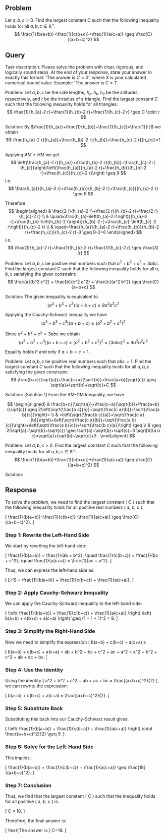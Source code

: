 ## Problem

Let $a, b, c > 0$. Find the largest constant $C$ such that the following inequality holds for all $a, b, c \in \mathbb{R}^{+}$:
$$
\frac{1}{b(a+b)}+\frac{1}{c(b+c)}+\frac{1}{a(c+a)} \geq \frac{C}{(a+b+c)^2}
$$

## Query

Task description: Please solve the problem with clear, rigorous, and logically sound steps. At the end of your response, state your answer in exactly this format: 'The answer is $C=X$', where X is your calculated numerical bound value. Example: 'The answer is $C=1$'.



Problem: Let $a, b, c$ be the side lengths, $h_{a}, h_{b}, h_{c}$ be the altitudes, respectively, and $r$ be the inradius of a triangle. Find the largest constant $C$ such that the following inequality holds for all triangles:
$$
\frac{1}{h_{a}-2 r}+\frac{1}{h_{b}-2 r}+\frac{1}{h_{c}-2 r} \geq C \cdot r
$$

Solution: By $\frac{1}{h_{a}}+\frac{1}{h_{b}}+\frac{1}{h_{c}}=\frac{1}{r}$ we obtain
$$
\frac{h_{a}-2 r}{h_{a}}+\frac{h_{b}-2 r}{h_{b}}+\frac{h_{c}-2 r}{h_{c}}=1
$$

Applying $A M \geq H M$ we get
$$
\left(\frac{h_{a}-2 r}{h_{a}}+\frac{h_{b}-2 r}{h_{b}}+\frac{h_{c}-2 r}{h_{c}}\right)\left(\frac{h_{a}}{h_{a}-2 r}+\frac{h_{b}}{h_{b}-2 r}+\frac{h_{c}}{h_{c}-2 r}\right) \geq 9
$$
i.e.
$$
\frac{h_{a}}{h_{a}-2 r}+\frac{h_{b}}{h_{b}-2 r}+\frac{h_{c}}{h_{c}-2 r} \geq 9
$$

Therefore
$$
\begin{aligned}
& \frac{2 r}{h_{a}-2 r}+\frac{2 r}{h_{b}-2 r}+\frac{2 r}{h_{c}-2 r} \\
& \quad=\frac{h_{a}-\left(h_{a}-2 r\right)}{h_{a}-2 r}+\frac{h_{b}-\left(h_{b}-2 r\right)}{h_{b}-2 r}+\frac{h_{c}-\left(h_{c}-2 r\right)}{h_{c}-2 r} \\
& \quad=\frac{h_{a}}{h_{a}-2 r}+\frac{h_{b}}{h_{b}-2 r}+\frac{h_{c}}{h_{c}-2 r}-3 \geq 9-3=6
\end{aligned}
$$
i.e.
$$
\frac{1}{h_{a}-2 r}+\frac{1}{h_{b}-2 r}+\frac{1}{h_{c}-2 r} \geq \frac{3}{r}
$$



Problem: Let $a, b, c$ be positive real numbers such that $a^2 + b^2 + c^2 = 3abc$. Find the largest constant $C$ such that the following inequality holds for all $a, b, c$ satisfying the given constraint:
$$
\frac{a}{b^2 c^2} + \frac{b}{c^2 a^2} + \frac{c}{a^2 b^2} \geq \frac{C}{a+b+c}
$$

Solution: The given inequality is equivalent to
$$
\left(a^{3}+b^{3}+c^{3}\right)(a+b+c) \geq 9 a^{2} b^{2} c^{2}
$$

Applying the Cauchy-Schwarz inequality we have
$$
\left(a^{3}+b^{3}+c^{3}\right)(a+b+c) \geq\left(a^{2}+b^{2}+c^{2}\right)^{2}
$$

Since $a^{2}+b^{2}+c^{2}=3 a b c$ we obtain
$$
\left(a^{3}+b^{3}+c^{3}\right)(a+b+c) \geq\left(a^{2}+b^{2}+c^{2}\right)^{2}=(3 a b c)^{2}=9 a^{2} b^{2} c^{2}
$$

Equality holds if and only if $a=b=c=1$.



Problem: Let $a, b, c$ be positive real numbers such that $a b c = 1$. Find the largest constant $C$ such that the following inequality holds for all $a, b, c$ satisfying the given constraint:
$$
\frac{b+c}{\sqrt{a}}+\frac{c+a}{\sqrt{b}}+\frac{a+b}{\sqrt{c}} \geq \sqrt{a}+\sqrt{b}+\sqrt{c}+C
$$

Solution: [Solution 1]
From the AM-GM Inequality, we have

$$
\begin{aligned}
& \frac{b+c}{\sqrt{a}}+\frac{c+a}{\sqrt{b}}+\frac{a+b}{\sqrt{c}} \geq 2\left(\sqrt{\frac{b c}{a}}+\sqrt{\frac{c a}{b}}+\sqrt{\frac{a b}{c}}\right)= \\
& =\left(\sqrt{\frac{b c}{a}}+\sqrt{\frac{c a}{b}}\right)+\left(\sqrt{\frac{c a}{b}}+\sqrt{\frac{a b}{c}}\right)+\left(\sqrt{\frac{a b}{c}}+\sqrt{\frac{b c}{a}}\right) \geq \\
& \geq 2(\sqrt{a}+\sqrt{b}+\sqrt{c}) \geq \sqrt{a}+\sqrt{b}+\sqrt{c}+3 \sqrt[6]{a b c}=\sqrt{a}+\sqrt{b}+\sqrt{c}+3 .
\end{aligned}
$$

Problem: Let $a, b, c > 0$. Find the largest constant $C$ such that the following inequality holds for all $a, b, c \in \mathbb{R}^{+}$:
$$
\frac{1}{b(a+b)}+\frac{1}{c(b+c)}+\frac{1}{a(c+a)} \geq \frac{C}{(a+b+c)^2}
$$

Solution:

## Response

To solve the problem, we need to find the largest constant \( C \) such that the following inequality holds for all positive real numbers \( a, b, c \):

\[
\frac{1}{b(a+b)}+\frac{1}{c(b+c)}+\frac{1}{a(c+a)} \geq \frac{C}{(a+b+c)^2}.
\]

### Step 1: Rewrite the Left-Hand Side

We start by rewriting the left-hand side:

\[
\frac{1}{b(a+b)} = \frac{1}{ab + b^2}, \quad \frac{1}{c(b+c)} = \frac{1}{bc + c^2}, \quad \frac{1}{a(c+a)} = \frac{1}{ac + a^2}.
\]

Thus, we can express the left-hand side as:

\[
LHS = \frac{1}{b(a+b)} + \frac{1}{c(b+c)} + \frac{1}{a(c+a)}.
\]

### Step 2: Apply Cauchy-Schwarz Inequality

We can apply the Cauchy-Schwarz inequality to the left-hand side:

\[
\left( \frac{1}{b(a+b)} + \frac{1}{c(b+c)} + \frac{1}{a(c+a)} \right) \left( b(a+b) + c(b+c) + a(c+a) \right) \geq (1 + 1 + 1)^2 = 9.
\]

### Step 3: Simplify the Right-Hand Side

Now we need to simplify the expression \( b(a+b) + c(b+c) + a(c+a) \):

\[
b(a+b) + c(b+c) + a(c+a) = ab + b^2 + bc + c^2 + ac + a^2 = a^2 + b^2 + c^2 + ab + ac + bc.
\]

### Step 4: Use the Identity

Using the identity \( a^2 + b^2 + c^2 + ab + ac + bc = \frac{(a+b+c)^2}{2} \), we can rewrite the expression:

\[
b(a+b) + c(b+c) + a(c+a) = \frac{(a+b+c)^2}{2}.
\]

### Step 5: Substitute Back

Substituting this back into our Cauchy-Schwarz result gives:

\[
\left( \frac{1}{b(a+b)} + \frac{1}{c(b+c)} + \frac{1}{a(c+a)} \right) \cdot \frac{(a+b+c)^2}{2} \geq 9.
\]

### Step 6: Solve for the Left-Hand Side

This implies:

\[
\frac{1}{b(a+b)} + \frac{1}{c(b+c)} + \frac{1}{a(c+a)} \geq \frac{18}{(a+b+c)^2}.
\]

### Step 7: Conclusion

Thus, we find that the largest constant \( C \) such that the inequality holds for all positive \( a, b, c \) is:

\[
C = 18.
\]

Therefore, the final answer is:

\[
\text{The answer is } C=18.
\]
